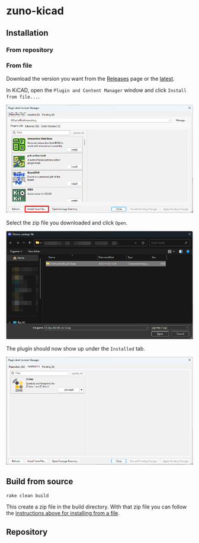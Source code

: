 # zuno-kicad

## Installation

### From repository

### From file

Download the version you want from the [Releases](../../releases) page or the
[latest](../../releases/download/v0.1.0/Z-Uno_KiCAD_v0.1.0.zip).

In KiCAD, open the `Plugin and Content Manager` window and click `Install from file...`.

[![Click on install from file...](images/install_from_file.png "Plugin and Content Manager")](images/install_from_file.png)

Select the zip file you downloaded and click `Open`.

[![Pick the zip file to install](images/select_zip.png "File Picker")](images/select_zip.png)

The plugin should now show up under the `Installed` tab.

[![List of installed plugins](images/installed.png "Installed Plugin")](images/installed.png)

## Build from source

```
rake clean build
```

This create a zip file in the build directory. With that zip file you can follow
the [instructions above for installing from a file](#from-file).

## Repository
